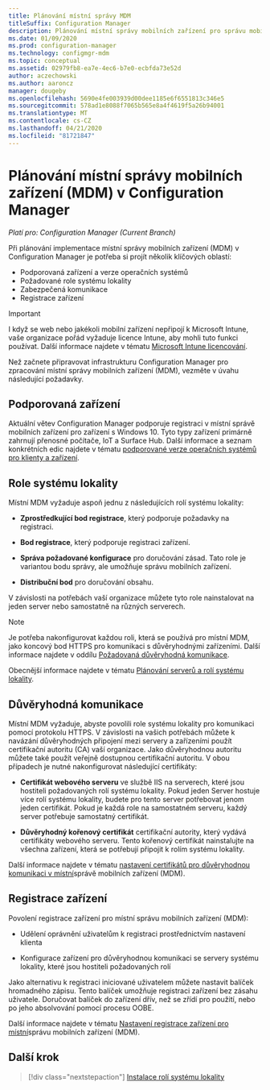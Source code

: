 ```yaml
---
title: Plánování místní správy MDM
titleSuffix: Configuration Manager
description: Plánování místní správy mobilních zařízení pro správu mobilních zařízení v Configuration Manager
ms.date: 01/09/2020
ms.prod: configuration-manager
ms.technology: configmgr-mdm
ms.topic: conceptual
ms.assetid: 02979fb8-ea7e-4ec6-b7e0-ecbfda73e52d
author: aczechowski
ms.author: aaroncz
manager: dougeby
ms.openlocfilehash: 5690e4fe003939d00dee1185e6f6551813c346e5
ms.sourcegitcommit: 578ad1e8088f7065b565e8a4f4619f5a26b94001
ms.translationtype: MT
ms.contentlocale: cs-CZ
ms.lasthandoff: 04/21/2020
ms.locfileid: "81721847"
---
```

# <a name="plan-for-on-premises-mdm-in-configuration-manager"></a>Plánování místní správy mobilních zařízení (MDM) v Configuration Manager

*Platí pro: Configuration Manager (Current Branch)*

Při plánování implementace místní správy mobilních zařízení (MDM) v Configuration Manager je potřeba si projít několik klíčových oblastí:

- Podporovaná zařízení a verze operačních systémů
- Požadované role systému lokality
- Zabezpečená komunikace
- Registrace zařízení

> [!IMPORTANT]
> I když se web nebo jakékoli mobilní zařízení nepřipojí k Microsoft Intune, vaše organizace pořád vyžaduje licence Intune, aby mohli tuto funkci používat. Další informace najdete v tématu [Microsoft Intune licencování](https://docs.microsoft.com/intune/fundamentals/licenses).

Než začnete připravovat infrastrukturu Configuration Manager pro zpracování místní správy mobilních zařízení (MDM), vezměte v úvahu následující požadavky.

## <a name="supported-devices"></a><a name="bkmk_devices"></a>Podporovaná zařízení  

Aktuální větev Configuration Manager podporuje registraci v místní správě mobilních zařízení pro zařízení s Windows 10. Tyto typy zařízení primárně zahrnují přenosné počítače, IoT a Surface Hub. Další informace a seznam konkrétních edic najdete v tématu [podporované verze operačních systémů pro klienty a zařízení](../../core/plan-design/configs/supported-operating-systems-for-clients-and-devices.md#bkmk_OnpremOS).

## <a name="site-system-roles"></a><a name="bkmk_roles"></a>Role systému lokality

Místní MDM vyžaduje aspoň jednu z následujících rolí systému lokality:

- **Zprostředkující bod registrace**, který podporuje požadavky na registraci.

- **Bod registrace**, který podporuje registraci zařízení.

- **Správa požadované konfigurace** pro doručování zásad. Tato role je variantou bodu správy, ale umožňuje správu mobilních zařízení.

- **Distribuční bod** pro doručování obsahu.

V závislosti na potřebách vaší organizace můžete tyto role nainstalovat na jeden server nebo samostatně na různých serverech.

> [!NOTE]
> Je potřeba nakonfigurovat každou roli, která se používá pro místní MDM, jako koncový bod HTTPS pro komunikaci s důvěryhodnými zařízeními. Další informace najdete v oddílu [Požadovaná důvěryhodná komunikace](#bkmk_trustedComs).

Obecnější informace najdete v tématu [Plánování serverů a rolí systému lokality](../../core/plan-design/hierarchy/plan-for-site-system-servers-and-site-system-roles.md).

## <a name="trusted-communications"></a><a name="bkmk_trustedComs"></a>Důvěryhodná komunikace

Místní MDM vyžaduje, abyste povolili role systému lokality pro komunikaci pomocí protokolu HTTPS. V závislosti na vašich potřebách můžete k navázání důvěryhodných připojení mezi servery a zařízeními použít certifikační autoritu (CA) vaší organizace. Jako důvěryhodnou autoritu můžete také použít veřejně dostupnou certifikační autoritu. V obou případech je nutné nakonfigurovat následující certifikáty:

- **Certifikát webového serveru** ve službě IIS na serverech, které jsou hostiteli požadovaných rolí systému lokality. Pokud jeden Server hostuje více rolí systému lokality, budete pro tento server potřebovat jenom jeden certifikát. Pokud je každá role na samostatném serveru, každý server potřebuje samostatný certifikát.

- **Důvěryhodný kořenový certifikát** certifikační autority, který vydává certifikáty webového serveru. Tento kořenový certifikát nainstalujte na všechna zařízení, která se potřebují připojit k rolím systému lokality.

Další informace najdete v tématu [nastavení certifikátů pro důvěryhodnou komunikaci v místní](../get-started/set-up-certificates-on-premises-mdm.md)správě mobilních zařízení (MDM).

## <a name="device-enrollment"></a><a name="bkmk_enrollment"></a>Registrace zařízení

Povolení registrace zařízení pro místní správu mobilních zařízení (MDM):

- Udělení oprávnění uživatelům k registraci prostřednictvím nastavení klienta

- Konfigurace zařízení pro důvěryhodnou komunikaci se servery systému lokality, které jsou hostiteli požadovaných rolí

Jako alternativu k registraci iniciované uživatelem můžete nastavit balíček hromadného zápisu. Tento balíček umožňuje registraci zařízení bez zásahu uživatele. Doručovat balíček do zařízení dřív, než se zřídí pro použití, nebo po jeho absolvování pomocí procesu OOBE.

Další informace najdete v tématu [Nastavení registrace zařízení pro místní](../get-started/set-up-device-enrollment-on-premises-mdm.md)správu mobilních zařízení (MDM).

## <a name="next-step"></a>Další krok

> [!div class="nextstepaction"]
> [Instalace rolí systému lokality](../get-started/install-site-system-roles-for-on-premises-mdm.md)
